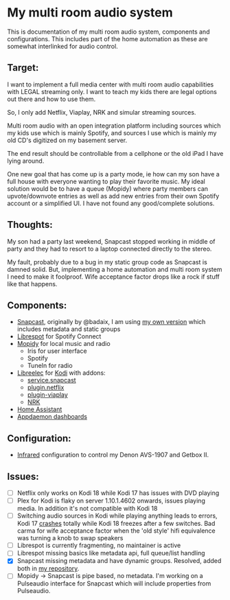 My multi room audio system
==========================

This is documentation of my multi room audio system, components and configurations.
This includes part of the home automation as these are somewhat interlinked
for audio control.

Target:
-------
I want to implement a full media center with multi room audio capabilities
with LEGAL streaming only. I want to teach my kids there are legal options out
there and how to use them.

So, I only add Netflix, Viaplay, NRK and simular streaming sources.

Multi room audio with an open integration platform including sources which my kids use which is mainly Spotify, and sources I use which is mainly my old CD's digitized on my basement server.

The end result should be controllable from a cellphone or the old iPad I have lying around.

One new goal that has come up is a party mode, ie how can my son have a full house with everyone wanting to play their favorite music. My ideal solution would be to have a queue (Mopidy) where party members can upvote/downvote entries as well as add new entries from their own Spotify account or a simplified UI. I have not found any good/complete solutions.

Thoughts:
---------
My son had a party last weekend, Snapcast stopped working in middle of party and they had to resort to a laptop connected directly to the stereo.

My fault, probably due to a bug in my static group code as Snapcast is damned solid. But, implementing a home automation and multi room system I need to make it foolproof. Wife acceptance factor drops like a rock if stuff like that happens.

Components:
-----------
- [Snapcast](https://github.com/badaix/snapcast), originally by @badaix, I am using [my own version](https://github.com/frafall/snapcast) which includes metadata and static groups
- [Librespot](https://github.com/frafall/librespot) for Spotify Connect
- [Mopidy](https://www.mopidy.com/) for local music and radio
  * Iris for user interface
  * Spotify
  * TuneIn for radio
- [Libreelec](https://libreelec.tv/) for [Kodi](https://kodi.tv/) with addons:
  * [service.snapcast](https://github.com/frafall/service.snapcast)
  * [plugin.netflix](https://github.com/asciidisco/plugin.video.netflix)
  * [plugin-viaplay](https://github.com/emilsvennesson/kodi-viaplay)
  * [NRK](http://kodi.wiki/view/Add-on:NRK%20Nett-TV)
- [Home Assistant](https://home-assistant.io/)
- [Appdaemon dashboards](https://appdaemon.readthedocs.io/en/latest/)

Configuration:
--------------
* [Infrared](infrared) configuration to control my Denon AVS-1907 and Getbox II.

Issues:
-------
- [ ] Netflix only works on Kodi 18 while Kodi 17 has issues with DVD playing
- [ ] Plex for Kodi is flaky on server 1.10.1.4602 onwards, issues playing media. In addition it's not compatible with Kodi 18
- [ ] Switching audio sources in Kodi while playing anything leads to
  errors, Kodi 17 [crashes](https://forum.libreelec.tv/thread/11000-kodi-crashes-on-selecting-audio-output/) totally while Kodi 18 freezes after a few switches. Bad carma for wife acceptance factor when the 'old style' hifi equivalence was turning a knob to swap speakers
- [ ] Librespot is currently fragmenting, no maintainer is active
- [ ] Librespot missing basics like metadata api, full queue/list handling
- [x] Snapcast missing metadata and have dynamic groups. Resolved, added both in [my repository](https://github.com/frafall/snapcast).
- [ ] Mopidy -> Snapcast is pipe based, no metadata. I'm working on a Pulseaudio interface for Snapcast which will include properties from Pulseaudio.
